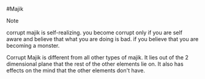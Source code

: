 #Majik

> [!note]
> corrupt majik is self-realizing. you become corrupt only if you are self aware and believe that what you are doing is bad. if you believe that you are becoming a monster.

Corrupt Majik is different from all other types of majik. It lies out of the 2 dimensional plane that the rest of the other elements lie on. It also has effects on the mind that the other elements don't have.